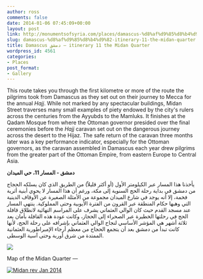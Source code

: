 ```yaml
---
author: ross
comments: false
date: 2014-01-06 07:45:09+00:00
layout: post
link: http://monumentsofsyria.com/places/damascus-%d8%af%d9%85%d8%b4%d9%82-itinerary-11-the-midan-quarter/
slug: damascus-%d8%af%d9%85%d8%b4%d9%82-itinerary-11-the-midan-quarter
title: Damascus دمشق — itinerary 11 the Midan Quarter
wordpress_id: 4561
categories:
- Places
post_format:
- Gallery
---
```


This route takes you through the first kilometre or more of the route the pilgrims took from Damascus as they set out on their journey to Mecca for the annual _Hajj_. While not marked by any spectacular buildings, Midan Street traverses many small examples of piety endowed by the city's rulers across the centuries from the Ayyubds to the Mamluks. It finishes at the Qadam Mosque from where the Ottoman governor presided over the final ceremonies before the _Hajj_ caravan set out on the dangerous journey across the desert to the Hijaz. The safe return of the caravan three months later was a key performance indicator, especially for the Ottoman governors, as the caravan assembled in Damascus each year drew pilgrims from the greater part of the Ottoman Empire, from eastern Europe to Central Asia.


**دمشق - المسار 11، حي الميدان**




يأخذنا هذا المسار عبر الكيلومتر الأول (أو أكثر قليلاً) من الطريق الذي كان يسلكه الحجاج من دمشق في بداية رحلة الحج السنوية إلى مكة، ورغم أن هذا المسار لا يحوي أبنية أثرية فخمة، إلا أنه يوجد في شارع الميدان مجموعة من الأمثلة الصغيرة عن الأوقاف الدينية التي وهبها حكام المنطقة عبر القرون من الفترة الأيوبية وحتى المملوكية. ينتهي المسار عند مسجد القدم حيث كان الوالي العثماني يشرف على المراسم النهائية لانطلاق قافلة الحج في رحلتها الخطيرة عبر الصحراء إلى الحجاز، وكانت عودة هذه القافلة بأمان بعد ثلاثة أشهر هي المؤشر الأساسي لنجاح الوالي العثماني بإشرافه على رحلة الحج، لأنها كانت تبدأ من دمشق بعد أن يتجمع الحجاج من معظم أرجاء الإمبراطورية العثمانية الممتدة من شرق أوربة وحتى آسية الوسطى.


![](http://monumentsofsyria.com/nextgen-attach_to_post/preview/id--4647)

Map of the Midan Quarter —

[![Midan rev Jan 2014](http://monumentsofsyria.com/wp/wp-content/uploads/Midan-rev-Jan-2014-150x150.png)](http://monumentsofsyria.com/wp/wp-content/uploads/Midan-rev-Jan-2014.png)
